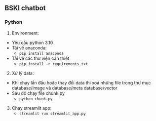 ## BSKI chatbot
### Python 
1. Environment:
- Yêu cầu python 3.10
- Tải về anaconda:
    -  ```pip install anaconda ```
- Tải về các thư viện cần thiết
    -  ```pip install -r requirements.txt```
2. Xử lý data:
-  Khi chạy lần đầu hoặc thay đổi data thì xoá những file trong thư mục database/image và database/meta database/vector
- Sau đó chạy file chunk.py
    - ``` python chunk.py ```
3. Chạy streamlit app:
    - ```streamlit run streamlit_app.py```